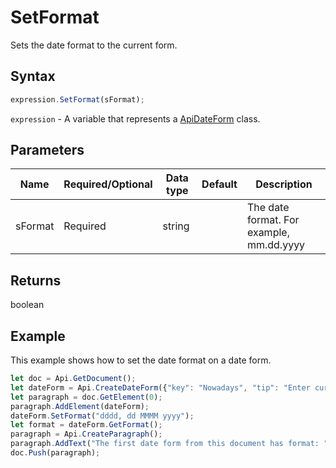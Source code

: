 # SetFormat

Sets the date format to the current form.

## Syntax

```javascript
expression.SetFormat(sFormat);
```

`expression` - A variable that represents a [ApiDateForm](../ApiDateForm.md) class.

## Parameters

| **Name** | **Required/Optional** | **Data type** | **Default** | **Description** |
| ------------- | ------------- | ------------- | ------------- | ------------- |
| sFormat | Required | string |  | The date format. For example, mm.dd.yyyy |

## Returns

boolean

## Example

This example shows how to set the date format on a date form.

```javascript
let doc = Api.GetDocument();
let dateForm = Api.CreateDateForm({"key": "Nowadays", "tip": "Enter current date", "required": true, "placeholder": "Your date here", "format": "mm.dd.yyyy", "lang": "en-US"});
let paragraph = doc.GetElement(0);
paragraph.AddElement(dateForm);
dateForm.SetFormat("dddd, dd MMMM yyyy");
let format = dateForm.GetFormat();
paragraph = Api.CreateParagraph();
paragraph.AddText("The first date form from this document has format: " + format);
doc.Push(paragraph);
```

